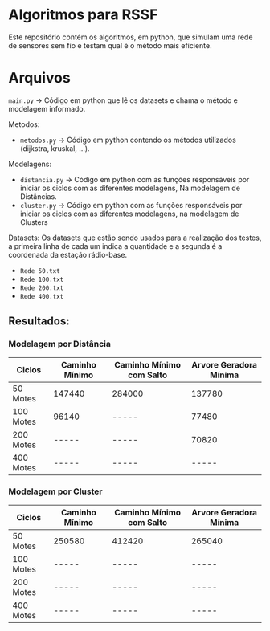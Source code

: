 # Algoritmos para RSSF
Este repositório contém os algoritmos, em python, que simulam uma rede de sensores sem fio e testam qual é o método mais eficiente.

# Arquivos
`main.py` -> Código em python que lê os datasets e chama o método e modelagem informado.

Metodos:
- `metodos.py` -> Código em python contendo os métodos utilizados (dijkstra, kruskal, ...).

Modelagens:
- `distancia.py` -> Código em python com as funções responsáveis por iniciar os ciclos com as diferentes modelagens, Na modelagem de Distâncias.
- `cluster.py` -> Código em python com as funções responsáveis por iniciar os ciclos com as diferentes modelagens, na modelagem de Clusters

Datasets:
Os datasets que estão sendo usados para a realização dos testes, a primeira linha de cada um indica a quantidade e a segunda é a coordenada da estação rádio-base.

- `Rede 50.txt`
- `Rede 100.txt`
- `Rede 200.txt`
- `Rede 400.txt`

## Resultados:

### Modelagem por Distância
| Ciclos     | Caminho Mínimo | Caminho Mínimo com Salto | Arvore Geradora Mínima |
|------------|----------------|--------------------------|------------------------|
| 50 Motes   | 147440         | 284000                   | 137780                 |
| 100 Motes  | 96140          | -----                    | 77480                  |
| 200 Motes  | -----          | -----                    | 70820                  |
| 400 Motes  | -----          | -----                    | -----                  |

### Modelagem por Cluster
| Ciclos     | Caminho Mínimo | Caminho Mínimo com Salto | Arvore Geradora Mínima |
|------------|----------------|--------------------------|------------------------|
| 50 Motes   | 250580         | 412420                   | 265040                 |
| 100 Motes  | -----          | -----                    | -----                  |
| 200 Motes  | -----          | -----                    | -----                  |
| 400 Motes  | -----          | -----                    | -----                  |

